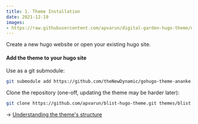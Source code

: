 ```yaml
---
title: 1. Theme Installation
date: 2021-12-19
images: 
- https://raw.githubusercontent.com/apvarun/digital-garden-hugo-theme/main/images/digital-garden-logo.png
---
```


Create a new hugo website or open your existing hugo site.

#### Add the theme to your hugo site

Use as a git submodule:

```sh
git submodule add https://github.com/theNewDynamic/gohugo-theme-ananke.git themes/ananke
```

Clone the repository (one-off, updating the theme may be harder later): 

```sh
git clone https://github.com/apvarun/blist-hugo-theme.git themes/blist
```

→ [Understanding the theme's structure](/articles/structure)
